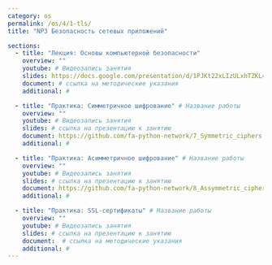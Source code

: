 ```yaml
---
category: os
permalink: /os/4/1-tls/
title: "NP3 Безопасность сетевых приложений"

sections:
  - title: "Лекция: Основы компьютерной безопасности"
    overview: ""
    youtube: # Видеозапись занятия
    slides: https://docs.google.com/presentation/d/1PJKt22xLIzULxhTZKL4Wek717z1uXp74oLgupfOabw8/edit?usp=sharing
    document: # ссылка на методические указания
    additional: # 

  - title: "Практика: Симметричное шифрование" # Название работы
    overview: ""
    youtube: # Видеозапись занятия
    slides: # ссылка на презентацию к занятию
    document: https://github.com/fa-python-network/7_Symmetric_ciphers
    additional: # 

  - title: "Практика: Асимметричное шифрование" # Название работы
    overview: ""
    youtube: # Видеозапись занятия
    slides: # ссылка на презентацию к занятию
    document: https://github.com/fa-python-network/8_Assymmetric_ciphers
    additional: # 

  - title: "Практика: SSL-сертификаты" # Название работы
    overview: ""
    youtube: # Видеозапись занятия
    slides: # ссылка на презентацию к занятию
    document:  # ссылка на методические указания
    additional: # 
---
```


